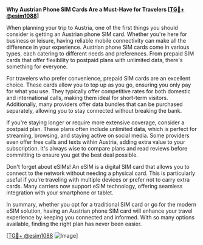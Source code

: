 **Why Austrian Phone SIM Cards Are a Must-Have for Travelers [[TG💪+ @esim1088](https://t.me/s/esim1088)]**

When planning your trip to Austria, one of the first things you should consider is getting an Austrian phone SIM card. Whether you're here for business or leisure, having reliable mobile connectivity can make all the difference in your experience. Austrian phone SIM cards come in various types, each catering to different needs and preferences. From prepaid SIM cards that offer flexibility to postpaid plans with unlimited data, there's something for everyone.

For travelers who prefer convenience, prepaid SIM cards are an excellent choice. These cards allow you to top up as you go, ensuring you only pay for what you use. They typically offer competitive rates for both domestic and international calls, making them ideal for short-term visitors. Additionally, many providers offer data bundles that can be purchased separately, allowing you to stay connected without breaking the bank.

If you're staying longer or require more extensive coverage, consider a postpaid plan. These plans often include unlimited data, which is perfect for streaming, browsing, and staying active on social media. Some providers even offer free calls and texts within Austria, adding extra value to your subscription. It's always wise to compare plans and read reviews before committing to ensure you get the best deal possible.

Don't forget about eSIMs! An eSIM is a digital SIM card that allows you to connect to the network without needing a physical card. This is particularly useful if you're traveling with multiple devices or prefer not to carry extra cards. Many carriers now support eSIM technology, offering seamless integration with your smartphone or tablet.

In summary, whether you opt for a traditional SIM card or go for the modern eSIM solution, having an Austrian phone SIM card will enhance your travel experience by keeping you connected and informed. With so many options available, finding the right plan has never been easier. 

[[TG💪+ @esim1088](https://t.me/s/esim1088) ![Image](https://i.postimg.cc/Y0z9fWf4/image.png)]
